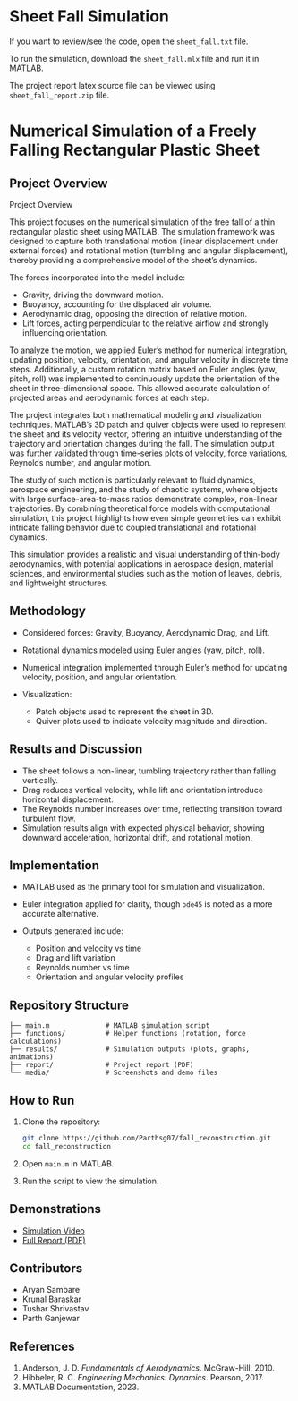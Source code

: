 # Sheet Fall Simulation

If you want to review/see the code, open the `sheet_fall.txt` file.

To run the simulation, download the `sheet_fall.mlx` file and run it in MATLAB.

The project report latex source file can be viewed using `sheet_fall_report.zip` file.

# Numerical Simulation of a Freely Falling Rectangular Plastic Sheet

## Project Overview

Project Overview

This project focuses on the numerical simulation of the free fall of a thin rectangular plastic sheet using MATLAB. The simulation framework was designed to capture both translational motion (linear displacement under external forces) and rotational motion (tumbling and angular displacement), thereby providing a comprehensive model of the sheet’s dynamics.

The forces incorporated into the model include:
  * Gravity, driving the downward motion.
  * Buoyancy, accounting for the displaced air volume.
  * Aerodynamic drag, opposing the direction of relative motion.
  * Lift forces, acting perpendicular to the relative airflow and strongly influencing orientation.

To analyze the motion, we applied Euler’s method for numerical integration, updating position, velocity, orientation, and angular velocity in discrete time steps. Additionally, a custom rotation matrix based on Euler angles (yaw, pitch, roll) was implemented to continuously update the orientation of the sheet in three-dimensional space. This allowed accurate calculation of projected areas and aerodynamic forces at each step.

The project integrates both mathematical modeling and visualization techniques. MATLAB’s 3D patch and quiver objects were used to represent the sheet and its velocity vector, offering an intuitive understanding of the trajectory and orientation changes during the fall. The simulation output was further validated through time-series plots of velocity, force variations, Reynolds number, and angular motion.

The study of such motion is particularly relevant to fluid dynamics, aerospace engineering, and the study of chaotic systems, where objects with large surface-area-to-mass ratios demonstrate complex, non-linear trajectories. By combining theoretical force models with computational simulation, this project highlights how even simple geometries can exhibit intricate falling behavior due to coupled translational and rotational dynamics.

This simulation provides a realistic and visual understanding of thin-body aerodynamics, with potential applications in aerospace design, material sciences, and environmental studies such as the motion of leaves, debris, and lightweight structures.

## Methodology

* Considered forces: Gravity, Buoyancy, Aerodynamic Drag, and Lift.
* Rotational dynamics modeled using Euler angles (yaw, pitch, roll).
* Numerical integration implemented through Euler’s method for updating velocity, position, and angular orientation.
* Visualization:

  * Patch objects used to represent the sheet in 3D.
  * Quiver plots used to indicate velocity magnitude and direction.

## Results and Discussion

* The sheet follows a non-linear, tumbling trajectory rather than falling vertically.
* Drag reduces vertical velocity, while lift and orientation introduce horizontal displacement.
* The Reynolds number increases over time, reflecting transition toward turbulent flow.
* Simulation results align with expected physical behavior, showing downward acceleration, horizontal drift, and rotational motion.

## Implementation

* MATLAB used as the primary tool for simulation and visualization.
* Euler integration applied for clarity, though `ode45` is noted as a more accurate alternative.
* Outputs generated include:

  * Position and velocity vs time
  * Drag and lift variation
  * Reynolds number vs time
  * Orientation and angular velocity profiles


## Repository Structure

```
├── main.m              # MATLAB simulation script
├── functions/          # Helper functions (rotation, force calculations)
├── results/            # Simulation outputs (plots, graphs, animations)
├── report/             # Project report (PDF)
└── media/              # Screenshots and demo files
```

## How to Run

1. Clone the repository:

   ```bash
   git clone https://github.com/Parthsg07/fall_reconstruction.git
   cd fall_reconstruction
   ```
2. Open `main.m` in MATLAB.
3. Run the script to view the simulation.


## Demonstrations

* [Simulation Video](https://drive.google.com/file/d/1vzIcBk4iMInSkBwa29zoJhYEqewebG7Q/view?usp=sharing)
* [Full Report (PDF)](./report/sheet_fall_report.pdf)

## Contributors

* Aryan Sambare
* Krunal Baraskar
* Tushar Shrivastav
* Parth Ganjewar

## References

1. Anderson, J. D. *Fundamentals of Aerodynamics*. McGraw-Hill, 2010.
2. Hibbeler, R. C. *Engineering Mechanics: Dynamics*. Pearson, 2017.
3. MATLAB Documentation, 2023.
